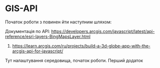 # GIS-API
 
Початок роботи з повинен йти наступним шляхом: 


Документація по API:
https://developers.arcgis.com/javascript/latest/api-reference/esri-layers-BingMapsLayer.html


1. https://learn.arcgis.com/ru/projects/build-a-3d-globe-app-with-the-arcgis-api-for-javascript/

Тут налаштування середовища, початок роботи. Перший додаток


